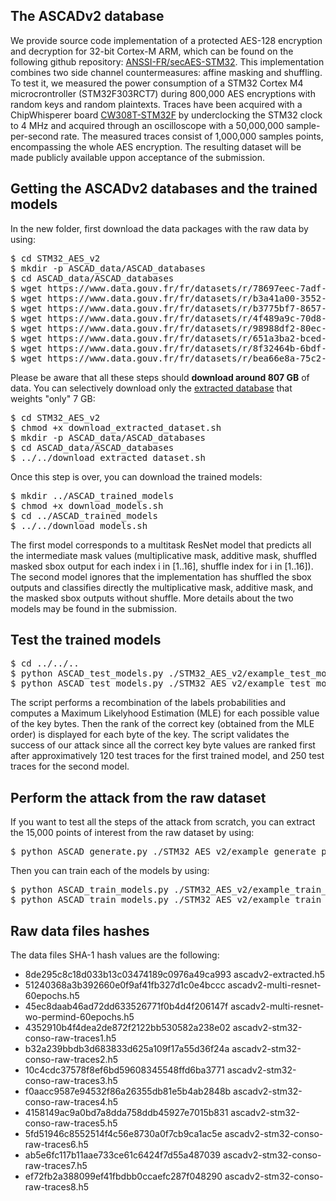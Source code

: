 ## The ASCADv2 database

We provide source code implementation of a protected AES-128 encryption and decryption for 32-bit Cortex-M ARM, which can be found on the following github repository: [ANSSI-FR/secAES-STM32](https://github.com/ANSSI-FR/SecAESSTM32). This implementation combines two side channel countermeasures: affine masking and shuffling. To test it, we measured the power consumption of a STM32 Cortex M4 microcrontroller (STM32F303RCT7) during 800,000 AES encryptions with random keys and random plaintexts. Traces have been acquired with a ChipWhisperer board [CW308T-STM32F](https://wiki.newae.com/CW308T-STM32F) by underclocking the STM32 clock to 4 MHz and acquired through an oscilloscope with a 50,000,000 sample-per-second rate. The measured traces consist of 1,000,000 samples points, encompassing the whole AES encryption. The resulting dataset will be made publicly available uppon acceptance of the submission.

## <a name="getting-ascadv2"> Getting the ASCADv2 databases and the trained models 

In the new folder, first download the data packages with the raw data by using:

<pre>
$ cd STM32_AES_v2
$ mkdir -p ASCAD_data/ASCAD_databases
$ cd ASCAD_data/ASCAD_databases
$ wget https://www.data.gouv.fr/fr/datasets/r/78697eec-7adf-4f68-bffa-b55640b40478  # Full dataset part 1
$ wget https://www.data.gouv.fr/fr/datasets/r/b3a41a00-3552-40a6-a18e-d7f1b97596ae  # Full dataset part 2
$ wget https://www.data.gouv.fr/fr/datasets/r/b3775bf7-8657-4b02-964c-7cafa3ff8d06  # Full dataset part 3
$ wget https://www.data.gouv.fr/fr/datasets/r/4f489a9c-70d8-487f-ad95-5ce2a6af9cdd  # Full dataset part 4
$ wget https://www.data.gouv.fr/fr/datasets/r/98988df2-80ec-4f0a-af8f-32b38ccd742e  # Full dataset part 5
$ wget https://www.data.gouv.fr/fr/datasets/r/651a3ba2-bced-4f3b-8287-a40935b4e60f  # Full dataset part 6
$ wget https://www.data.gouv.fr/fr/datasets/r/8f32464b-6bdf-4720-9890-b7048e9822f1  # Full dataset part 7
$ wget https://www.data.gouv.fr/fr/datasets/r/bea66e8a-75c2-43c3-ae38-f4dc26ae2df5  # Full dataset part 8
</pre>

Please be aware that all these steps should **download around 807 GB** of data.
You can selectively download only the [extracted database](https://www.data.gouv.fr/fr/datasets/r/a6cf925c-079c-4468-a723-d94bce6c31f8) that weights "only" 7 GB:
<pre>
$ cd STM32_AES_v2
$ chmod +x download_extracted_dataset.sh
$ mkdir -p ASCAD_data/ASCAD_databases
$ cd ASCAD_data/ASCAD_databases
$ ../../download_extracted_dataset.sh
</pre>


Once this step is over, you can download the trained models:

<pre>
$ mkdir ../ASCAD_trained_models
$ chmod +x download_models.sh
$ cd ../ASCAD_trained_models
$ ../../download_models.sh
</pre>
The first model corresponds to a multitask ResNet model that predicts all the intermediate mask values (multiplicative mask, additive mask, shuffled masked sbox output for each index i in [1..16], shuffle index for i in [1..16]). The second model ignores that the implementation has shuffled the sbox outputs and classifies directly the multiplicative mask, additive mask, and the masked sbox outputs without shuffle. More details about the two models may be found in the submission.
## Test the trained models

<pre>
$ cd ../../..
$ python ASCAD_test_models.py ./STM32_AES_v2/example_test_models_params # if you want to test the first trained model
$ python ASCAD_test_models.py ./STM32_AES_v2/example_test_models_without_permind_params # if you want to test the second trained model
</pre>

The script performs a recombination of the labels probabilities and computes a Maximum Likelyhood Estimation (MLE) for each possible value of the key bytes. Then the rank of the correct key (obtained from the MLE order) is displayed for each byte of the key. The script validates the success of our attack since all the correct key byte values are ranked first after approximatively 120 test traces for the first trained model, and 250 test traces for the second model. 

## Perform the attack from the raw dataset
If you want to test all the steps of the attack from scratch, you can extract the 15,000 points of interest from the raw dataset by using:

<pre>
$ python ASCAD_generate.py ./STM32_AES_v2/example_generate_params
</pre>

Then you can train each of the models by using:

<pre>
$ python ASCAD_train_models.py ./STM32_AES_v2/example_train_models_params
$ python ASCAD_train_models.py ./STM32_AES_v2/example_train_models_without_permind_params
</pre>

## Raw data files hashes

The data files SHA-1 hash values are the following:

* 8de295c8c18d033b13c03474189c0976a49ca993  ascadv2-extracted.h5
* 51240368a3b392660e0f9af41fb327d1c0e4bccc  ascadv2-multi-resnet-60epochs.h5
* 45ec8daab46ad72dd633526771f0b4d4f206147f  ascadv2-multi-resnet-wo-permind-60epochs.h5
* 4352910b4f4dea2de872f2122bb530582a238e02  ascadv2-stm32-conso-raw-traces1.h5
* b32a239bbdb3d683833d625a109f17a55d36f24a  ascadv2-stm32-conso-raw-traces2.h5
* 10c4cdc37578f8ef6bd59608345548ffd6ba3771  ascadv2-stm32-conso-raw-traces3.h5
* f0aacc9587e94532f86a26355db81e5b4ab2848b  ascadv2-stm32-conso-raw-traces4.h5
* 4158149ac9a0bd7a8dda758ddb45927e7015b831  ascadv2-stm32-conso-raw-traces5.h5
* 5fd51946c8552514f4c56e8730a0f7cb9ca1ac5e  ascadv2-stm32-conso-raw-traces6.h5
* ab5e6fc117b11aae733ce61c6424f7d55a487039  ascadv2-stm32-conso-raw-traces7.h5
* ef72fb2a388099ef41fbdbb0ccaefc287f048290  ascadv2-stm32-conso-raw-traces8.h5

